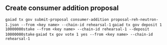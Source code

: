 ## Create consumer addition proposal

`gaiad tx gov submit-proposal consumer-addition proposal-reh-neutron-1.json --from <key name> --chain-id rehearsal-1`
`gaiad tx gov deposit 1 10000000stake --from <key name> --chain-id rehearsal-1 --deposit 10000000stake`
`gaiad tx gov vote 1 yes --from <key name> --chain-id rehearsal-1`

